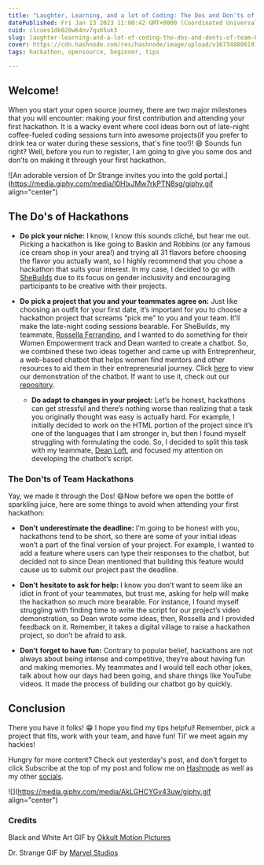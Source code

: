 ```yaml
---
title: "Laughter, Learning, and a lot of Coding: The Dos and Don'ts of Team Hackathons"
datePublished: Fri Jan 13 2023 11:00:42 GMT+0000 (Coordinated Universal Time)
cuid: clcues1dk020w64nv7qu65uk3
slug: laughter-learning-and-a-lot-of-coding-the-dos-and-donts-of-team-hackathons
cover: https://cdn.hashnode.com/res/hashnode/image/upload/v1673488061914/f6dc2857-a0e3-417d-bd61-7ac89927618a.png
tags: hackathon, opensource, beginner, tips

---
```




## Welcome!

When you start your open source journey, there are two major milestones that you will encounter: making your first contribution and attending your first hackathon. It is a wacky event where cool ideas born out of late-night coffee-fueled coding sessions turn into awesome projects(if you prefer to drink tea or water during these sessions, that's fine too!)! 😄
Sounds fun right? Well, before you run to register, I am going to give you some dos and don’ts on making it through your first hackathon.

![An adorable version of Dr Strange invites you into the gold portal.](https://media.giphy.com/media/l0HlxJMw7rkPTN8sg/giphy.gif align="center")

## The Do's of Hackathons

* **Do** **pick your niche:** I know, I know this sounds cliché, but hear me out. Picking a hackathon is like going to Baskin and Robbins (or any famous ice cream shop in your area!) and trying all 31 flavors before choosing the flavor you actually want, so I highly recommend that you chose a hackathon that suits your interest. In my case, I decided to go with [SheBuilds](https://www.shebuilds.tech/) due to its focus on gender inclusivity and encouraging participants to be creative with their projects.
* **Do** **pick a project that you and your teammates agree on:** Just like choosing an outfit for your first date, it’s important for you to choose a hackathon project that screams “pick me” to you and your team. It’ll make the late-night coding sessions bearable. For SheBuilds, my teammate, [Rossella Ferrandino](https://www.linkedin.com/in/rossella-ferrandino-67601226), and I wanted to do something for their Women Empowerment track and Dean wanted to create a chatbot. So, we combined these two ideas together and came up with Entreprenheur, a web-based chatbot that helps women find mentors and other resources to aid them in their entrepreneurial journey. Click [here](https://share.getcloudapp.com/RBuBnYzj) to view our demonstration of the chatbot. If want to use it, check out our [repository](https://github.com/CBID2/ChatBot).
        
    * **Do adapt to changes in your project:** Let’s be honest, hackathons can get stressful and there’s nothing worse than realizing that a task you originally thought was easy is actually hard. For example, I initially decided to work on the HTML portion of the project since it’s one of the languages that I am stronger in, but then I found myself struggling with formulating the code. So, I decided to split this task with my teammate, [Dean Loft](https://linkfree.eddiehub.io/loftwah), and focused my attention on developing the chatbot’s script.
        
### The Don'ts of Team Hackathons

Yay, we made it through the Dos! 😄Now before we open the bottle of sparkling juice, here are some things to avoid when attending your first hackathon:

* **Don’t** **underestimate the deadline:** I’m going to be honest with you, hackathons tend to be short, so there are some of your initial ideas won’t a part of the final version of your project. For example, I wanted to add a feature where users can type their responses to the chatbot, but decided not to since Dean mentioned that building this feature would cause us to submit our project past the deadline.

* **Don’t** **hesitate to ask for help:** I know you don’t want to seem like an idiot in front of your teammates, but trust me, asking for help will make the hackathon so much more bearable. For instance, I found myself struggling with finding time to write the script for our project’s video demonstration, so Dean wrote some ideas, then, Rossella and I provided feedback on it. Remember, it takes a digital village to raise a hackathon project, so don’t be afraid to ask.

* **Don’t** **forget to have fun:** Contrary to popular belief, hackathons are not always about being intense and competitive, they’re about having fun and making memories. My teammates and I would tell each other jokes, talk about how our days had been going, and share things like YouTube videos. It made the process of building our chatbot go by quickly.


## Conclusion

There you have it folks! 😁 I hope you find my tips helpful! Remember, pick a project that fits, work with your team, and have fun! Til’ we meet again my hackies!

Hungry for more content? Check out yesterday's post, and don't forget to click Subscribe at the top of my post and follow me on [Hashnode](https://hashnode.com/@ChrissyCodes) as well as my other [socials](https://linkfree.eddiehub.io/CBID2).

![](https://media.giphy.com/media/AkLGHCYGv43uw/giphy.gif align="center")

### Credits

Black and White Art GIF by [Okkult Motion Pictures](https://media.giphy.com/media/AkLGHCYGv43uw/giphy.gif)

Dr. Strange GIF by [Marvel Studios](https://giphy.com/gifs/marvelstudios-l0HlxJMw7rkPTN8sg)